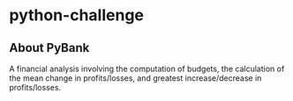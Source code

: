 # python-challenge

## About PyBank

A financial analysis involving the computation of budgets, the calculation of the mean change in profits/losses, and greatest increase/decrease in profits/losses.

